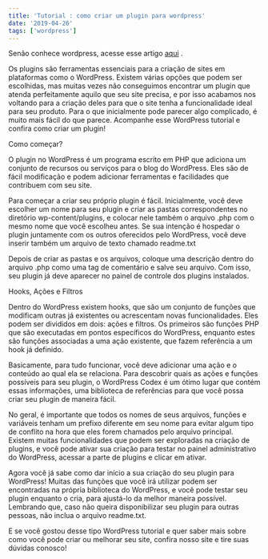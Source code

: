 ```yaml
---
title: 'Tutorial : como criar um plugin para wordpress'
date: '2019-04-26'
tags: ['wordpress']
---
```


Senão conhece wordpress, acesse esse artigo [aqui](http://bg.hubdaweb.com.br/wordpress-tutorial-guia-do-iniciante/) .

Os plugins são ferramentas essenciais para a criação de sites em plataformas como o WordPress. Existem várias opções que podem ser escolhidas, mas muitas vezes não conseguimos encontrar um plugin que atenda perfeitamente aquilo que seu site precisa, e por isso acabamos nos voltando para a criação deles para que o site tenha a funcionalidade ideal para seu produto. Para o que inicialmente pode parecer algo complicado, é muito mais fácil do que parece. Acompanhe esse WordPress tutorial e confira como criar um plugin!

Como começar?

O plugin no WordPress é um programa escrito em PHP que adiciona um conjunto de recursos ou serviços para o blog do WordPress. Eles são de fácil modificação e podem adicionar ferramentas e facilidades que contribuem com seu site.

Para começar a criar seu próprio plugin é fácil. Inicialmente, você deve escolher um nome para seu plugin e criar as pastas correspondentes no diretório wp-content/plugins, e colocar nele também o arquivo .php com o mesmo nome que você escolheu antes. Se sua intenção é hospedar o plugin juntamente com os outros oferecidos pelo WordPress, você deve inserir também um arquivo de texto chamado readme.txt

Depois de criar as pastas e os arquivos, coloque uma descrição dentro do arquivo .php como uma tag de comentário e salve seu arquivo. Com isso, seu plugin já deve aparecer no painel de controle dos plugins instalados.

Hooks, Ações e Filtros

Dentro do WordPress existem hooks, que são um conjunto de funções que modificam outras já existentes ou acrescentam novas funcionalidades. Eles podem ser divididos em dois: ações e filtros. Os primeiros são funções PHP que são executadas em pontos específicos do WordPress, enquanto estes são funções associadas a uma ação existente, que fazem referência a um hook já definido.

Basicamente, para tudo funcionar, você deve adicionar uma ação e o conteúdo ao qual ela se relaciona. Para descobrir quais as ações e funções possíveis para seu plugin, o WordPress Codex é um ótimo lugar que contém essas informações, uma biblioteca de referências para que você possa criar seu plugin de maneira fácil.

No geral, é importante que todos os nomes de seus arquivos, funções e variáveis tenham um prefixo diferente em seu nome para evitar algum tipo de conflito na hora que eles forem chamados pelo arquivo principal. Existem muitas funcionalidades que podem ser exploradas na criação de plugins, e você pode ativar sua criação para testar no painel administrativo do WordPress, acessar a parte de plugins e clicar em ativar.

Agora você já sabe como dar início a sua criação do seu plugin para WordPress! Muitas das funções que você irá utilizar podem ser encontradas na própria biblioteca do WordPress, e você pode testar seu plugin enquanto o cria, para ajustá-lo da melhor maneira possível. Lembrando que, caso não queira disponibilizar seu plugin para outras pessoas, não inclua o arquivo readme.txt.

E se você gostou desse tipo WordPress tutorial e quer saber mais sobre como você pode criar ou melhorar seu site, confira nosso site e tire suas dúvidas conosco!
